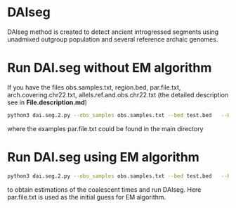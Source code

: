 
# DAIseg
DAIseg method is created to detect ancient introgressed segments using unadmixed outgroup population and several reference archaic genomes. 


# Run DAI.seg without EM algorithm

If you have the files obs.samples.txt, region.bed, par.file.txt, arch.covering.chr22.txt, allels.ref.and.obs.chr22.txt (the detailed description see in __File.description.md__) 

```bash
python3 dai.seg.2.py --obs_samples obs.samples.txt --bed test.bed   --HMM_par par.file.txt --EM no --prepared_file allels.ref.and.obs.chr22.txt --o out.chr22.txt --arch_cover arch.covering.chr22.txt
```

where the examples par.file.txt could be found in the main directory

# Run DAI.seg using EM algorithm

```bash
python3 dai.seg.2.py --obs_samples obs.samples.txt --bed test.bed   --HMM_par par.file.txt --EM yes --EM_steps 20  --prepared_file allels.ref.and.obs.chr22.txt --o out.EM.txt --arch_cover arch.covering.chr22.txt
```
to obtain estimations of the  coalescent times and run DAIseg. Here par.file.txt is used as the initial guess for EM algorithm.





     















[1]: http://ftp.1000genomes.ebi.ac.uk/vol1/ftp/release/20130502/ALL.chr22.phase3_shapeit2_mvncall_integrated_v5b.20130502.genotypes.vcf.gz 
[2]: http://cdna.eva.mpg.de/neandertal/Vindija/VCF/
[3]: http://ftp.eva.mpg.de/neandertal/ChagyrskayaOkladnikov/
[4]: https://drive.google.com/file/d/1Vw-QEG9uu1trkbGHpDVXhMlbGt-RQhbN/view?usp=sharing
